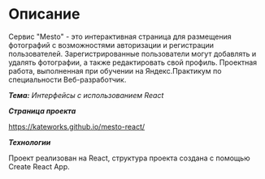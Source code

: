 <h1>Описание</h1>
Сервис "Mesto" - это интерактивная страница для размещения фотографий с возможностями авторизации и регистрации пользователей. Зарегистрированные пользователи могут добавлять и удалять фотографии, а также редактировать свой профиль.
Проектная работа, выполненная при обучении на Яндекс.Практикум по специальности Веб-разработчик.

***Тема:*** *Интерфейсы с использованием React*

***Страница проекта***

https://kateworks.github.io/mesto-react/

***Технологии***

Проект реализован на React, структура проекта создана с помощью Create React App.
